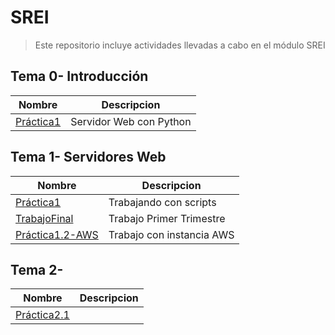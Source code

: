# SREI
> Este repositorio incluye actividades llevadas a cabo en el módulo SREI

 ## Tema 0- Introducción

| Nombre  | Descripcion |
| ----------- | ----------------- |
|  [Práctica1](Tema0/Práctica1.md) | Servidor Web con Python |

## Tema 1- Servidores Web

| Nombre | Descripcion |
| ----------- | ----------------- |
| [Práctica1](Tema1/Práctica1.md) | Trabajando con scripts |
| [TrabajoFinal](Tema1/Trabajo-Final.md) | Trabajo Primer Trimestre |
| [Práctica1.2-AWS](Tema1/Práctica1.2-AWS.md) | Trabajo con instancia AWS|

## Tema 2- 
| Nombre | Descripcion |
| ----------- | ----------------- |
| [Práctica2.1](Tema2/Práctica2.1-Cache-Forwarding.md) |  |
